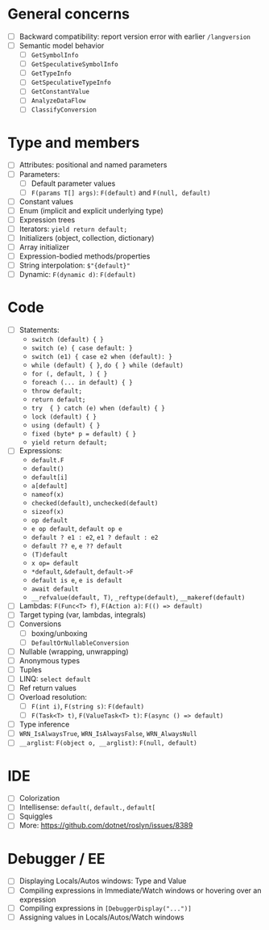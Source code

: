 ﻿# General concerns
- [ ] Backward compatibility: report version error with earlier `/langversion`
- [ ] Semantic model behavior
    - [ ] `GetSymbolInfo`
    - [ ] `GetSpeculativeSymbolInfo`
    - [ ] `GetTypeInfo`
    - [ ] `GetSpeculativeTypeInfo`
    - [ ] `GetConstantValue`
    - [ ] `AnalyzeDataFlow`
    - [ ] `ClassifyConversion`

# Type and members
- [ ] Attributes: positional and named parameters
- [ ] Parameters:
    - [ ] Default parameter values
    - [ ] `F(params T[] args)`: `F(default)` and `F(null, default)`
- [ ] Constant values
- [ ] Enum (implicit and explicit underlying type)
- [ ] Expression trees
- [ ] Iterators: `yield return default;`
- [ ] Initializers (object, collection, dictionary)
- [ ] Array initializer
- [ ] Expression-bodied methods/properties
- [ ] String interpolation: `$"{default}"`
- [ ] Dynamic: `F(dynamic d)`: `F(default)`

# Code
- [ ] Statements:
    - `switch (default) { }`
    - `switch (e) { case default: }`
    - `switch (e1) { case e2 when (default): }`
    - `while (default) { }`, `do { } while (default)`
    - `for (, default, ) { }`
    - `foreach (... in default) { }`
    - `throw default;` 
    - `return default;` 
    - `try  { } catch (e) when (default) { }`
    - `lock (default) { }` 
    - `using (default) { }`
    - `fixed (byte* p = default) { }`
    - `yield return default;`
- [ ] Expressions:
    - `default.F`
    - `default()`
    - `default[i]`
    - `a[default]`
    - `nameof(x)`
    - `checked(default)`, `unchecked(default)`
    - `sizeof(x)`
    - `op default`
    - `e op default`, `default op e`
    - `default ? e1 : e2`, `e1 ? default : e2`
    - `default ?? e`, `e ?? default`
    - `(T)default`
    - `x op= default`
    - `*default`, `&default`, `default->F`
    - `default is e`, `e is default`
    - `await default`
    - `__refvalue(default, T)`, `_reftype(default)`, `__makeref(default)`
- [ ] Lambdas: `F(Func<T> f)`, `F(Action a)`: `F(() => default)`
- [ ] Target typing (var, lambdas, integrals)
- [ ] Conversions
    - [ ] boxing/unboxing
    - [ ] `DefaultOrNullableConversion`
- [ ] Nullable (wrapping, unwrapping)
- [ ] Anonymous types
- [ ] Tuples
- [ ] LINQ: `select default`
- [ ] Ref return values
- [ ] Overload resolution:
    - [ ] `F(int i)`, `F(string s)`: `F(default)`
    - [ ] `F(Task<T> t)`, `F(ValueTask<T> t)`: `F(async () => default)`
- [ ] Type inference
- [ ] `WRN_IsAlwaysTrue`, `WRN_IsAlwaysFalse`, `WRN_AlwaysNull`
- [ ] `__arglist`: `F(object o, __arglist)`: `F(null, default)`

# IDE
- [ ] Colorization
- [ ] Intellisense: `default(`, `default.`, `default[`
- [ ] Squiggles
- [ ] More: https://github.com/dotnet/roslyn/issues/8389

# Debugger / EE
- [ ] Displaying Locals/Autos windows: Type and Value
- [ ] Compiling expressions in Immediate/Watch windows or hovering over an expression
- [ ] Compiling expressions in `[DebuggerDisplay("...")]`
- [ ] Assigning values in Locals/Autos/Watch windows
  